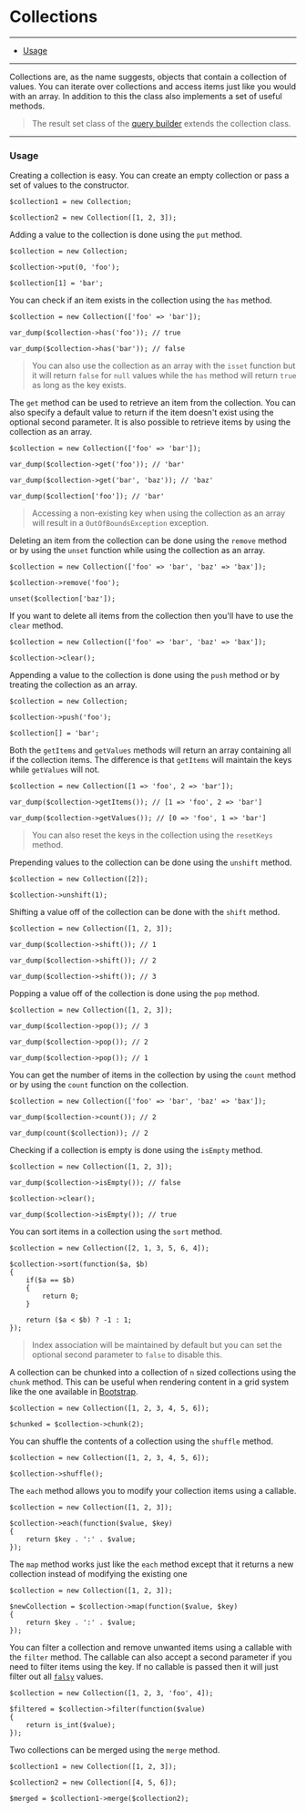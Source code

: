 # Collections

--------------------------------------------------------

* [Usage](#usage)

--------------------------------------------------------

Collections are, as the name suggests, objects that contain a collection of values. You can iterate over collections and access items just like you would with an array. In addition to this the class also implements a set of useful methods.

> The result set class of the [query builder](:base_url:/docs/:version:/databases-sql:query-builder) extends the collection class.

--------------------------------------------------------

<a id="usage"></a>

### Usage

Creating a collection is easy. You can create an empty collection or pass a set of values to the constructor.

```
$collection1 = new Collection;

$collection2 = new Collection([1, 2, 3]);
```

Adding a value to the collection is done using the `put` method.

```
$collection = new Collection;

$collection->put(0, 'foo');

$collection[1] = 'bar';
```

You can check if an item exists in the collection using the `has` method.

```
$collection = new Collection(['foo' => 'bar']);

var_dump($collection->has('foo')); // true

var_dump($collection->has('bar')); // false
```

> You can also use the collection as an array with the `isset` function but it will return `false` for `null` values while the `has` method will return `true` as long as the key exists.

The `get` method can be used to retrieve an item from the collection. You can also specify a default value to return if the item doesn't exist using the optional second parameter. It is also possible to retrieve items by using the collection as an array.

```
$collection = new Collection(['foo' => 'bar']);

var_dump($collection->get('foo')); // 'bar'

var_dump($collection->get('bar', 'baz')); // 'baz'

var_dump($collection['foo']); // 'bar'
```

> Accessing a non-existing key when using the collection as an array will result in a `OutOfBoundsException` exception.

Deleting an item from the collection can be done using the `remove` method or by using the `unset` function while using the collection as an array.

```
$collection = new Collection(['foo' => 'bar', 'baz' => 'bax']);

$collection->remove('foo');

unset($collection['baz']);
```

If you want to delete all items from the collection then you'll have to use the `clear` method.

```
$collection = new Collection(['foo' => 'bar', 'baz' => 'bax']);

$collection->clear();
```

Appending a value to the collection is done using the `push` method or by treating the collection as an array.

```
$collection = new Collection;

$collection->push('foo');

$collection[] = 'bar';
```

Both the `getItems` and `getValues` methods will return an array containing all if the collection items. The difference is that `getItems` will maintain the keys while `getValues` will not.

```
$collection = new Collection([1 => 'foo', 2 => 'bar']);

var_dump($collection->getItems()); // [1 => 'foo', 2 => 'bar']

var_dump($collection->getValues()); // [0 => 'foo', 1 => 'bar']
```

> You can also reset the keys in the collection using the `resetKeys` method.

Prepending values to the collection can be done using the `unshift` method.

```
$collection = new Collection([2]);

$collection->unshift(1);
```

Shifting a value off of the collection can be done with the `shift` method.

```
$collection = new Collection([1, 2, 3]);

var_dump($collection->shift()); // 1

var_dump($collection->shift()); // 2

var_dump($collection->shift()); // 3
```

Popping a value off of the collection is done using the `pop` method.

```
$collection = new Collection([1, 2, 3]);

var_dump($collection->pop()); // 3

var_dump($collection->pop()); // 2

var_dump($collection->pop()); // 1
```

You can get the number of items in the collection by using the `count` method or by using the `count` function on the collection.

```
$collection = new Collection(['foo' => 'bar', 'baz' => 'bax']);

var_dump($collection->count()); // 2

var_dump(count($collection)); // 2
```

Checking if a collection is empty is done using the `isEmpty` method.

```
$collection = new Collection([1, 2, 3]);

var_dump($collection->isEmpty()); // false

$collection->clear();

var_dump($collection->isEmpty()); // true
```

You can sort items in a collection using the `sort` method.

```
$collection = new Collection([2, 1, 3, 5, 6, 4]);

$collection->sort(function($a, $b)
{
	if($a == $b)
	{
		return 0;
	}

	return ($a < $b) ? -1 : 1;
});
```

> Index association will be maintained by default but you can set the optional second parameter to `false` to disable this.

A collection can be chunked into a collection of `n` sized collections using the `chunk` method. This can be useful when rendering content in a grid system like the one available in [Bootstrap](https://getbootstrap.com).

```
$collection = new Collection([1, 2, 3, 4, 5, 6]);

$chunked = $collection->chunk(2);
```

You can shuffle the contents of a collection using the `shuffle` method.

```
$collection = new Collection([1, 2, 3, 4, 5, 6]);

$collection->shuffle();
```

The `each` method allows you to modify your collection items using a callable.

```
$collection = new Collection([1, 2, 3]);

$collection->each(function($value, $key)
{
	return $key . ':' . $value;
});
```

The `map` method works just like the `each` method except that it returns a new collection instead of modifying the existing one

```
$collection = new Collection([1, 2, 3]);

$newCollection = $collection->map(function($value, $key)
{
	return $key . ':' . $value;
});
```

You can filter a collection and remove unwanted items using a callable with the `filter` method. The callable can also accept a second parameter if you need to filter items using the key. If no callable is passed then it will just filter out all [`falsy`](http://php.net/manual/en/language.types.boolean.php#language.types.boolean.casting) values.

```
$collection = new Collection([1, 2, 3, 'foo', 4]);

$filtered = $collection->filter(function($value)
{
	return is_int($value);
});
```

Two collections can be merged using the `merge` method.

```
$collection1 = new Collection([1, 2, 3]);

$collection2 = new Collection([4, 5, 6]);

$merged = $collection1->merge($collection2);
```
